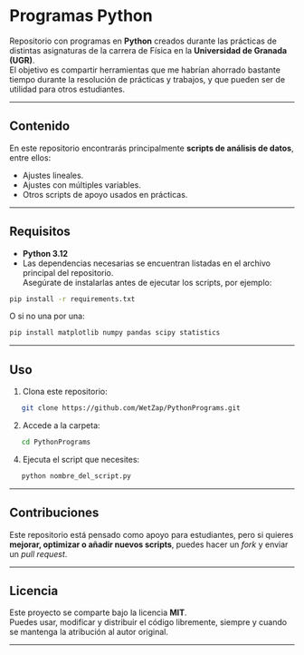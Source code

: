 # Programas Python

Repositorio con programas en **Python** creados durante las prácticas de distintas asignaturas de la carrera de Física en la **Universidad de Granada (UGR)**.  
El objetivo es compartir herramientas que me habrían ahorrado bastante tiempo durante la resolución de prácticas y trabajos, y que pueden ser de utilidad para otros estudiantes.

---

## Contenido

En este repositorio encontrarás principalmente **scripts de análisis de datos**, entre ellos:

- Ajustes lineales.
- Ajustes con múltiples variables.
- Otros scripts de apoyo usados en prácticas.

---

## Requisitos

- **Python 3.12**  
- Las dependencias necesarias se encuentran listadas en el archivo principal del repositorio.  
  Asegúrate de instalarlas antes de ejecutar los scripts, por ejemplo:

```bash
pip install -r requirements.txt
```
O si no una por una:

```bash
pip install matplotlib numpy pandas scipy statistics
```
---

## Uso

1. Clona este repositorio:
```bash
   git clone https://github.com/WetZap/PythonPrograms.git
```
2. Accede a la carpeta:
```bash 
   cd PythonPrograms
```
4. Ejecuta el script que necesites:
```bash
   python nombre_del_script.py
``` 

---

## Contribuciones

Este repositorio está pensado como apoyo para estudiantes, pero si quieres **mejorar, optimizar o añadir nuevos scripts**, puedes hacer un *fork* y enviar un *pull request*.

---

## Licencia

Este proyecto se comparte bajo la licencia **MIT**.  
Puedes usar, modificar y distribuir el código libremente, siempre y cuando se mantenga la atribución al autor original.

---


